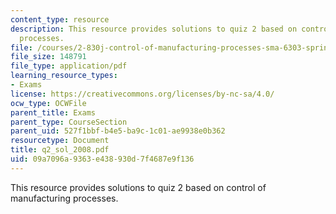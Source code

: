 ```yaml
---
content_type: resource
description: This resource provides solutions to quiz 2 based on control of manufacturing
  processes.
file: /courses/2-830j-control-of-manufacturing-processes-sma-6303-spring-2008/09a7096a9363e438930d7f4687e9f136_q2_sol_2008.pdf
file_size: 148791
file_type: application/pdf
learning_resource_types:
- Exams
license: https://creativecommons.org/licenses/by-nc-sa/4.0/
ocw_type: OCWFile
parent_title: Exams
parent_type: CourseSection
parent_uid: 527f1bbf-b4e5-ba9c-1c01-ae9938e0b362
resourcetype: Document
title: q2_sol_2008.pdf
uid: 09a7096a-9363-e438-930d-7f4687e9f136
---
```

This resource provides solutions to quiz 2 based on control of manufacturing processes.